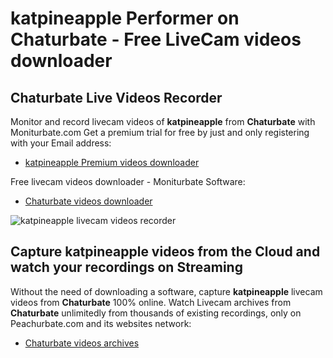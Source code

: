 # katpineapple Performer on Chaturbate - Free LiveCam videos downloader

## Chaturbate Live Videos Recorder

Monitor and record livecam videos of **katpineapple** from **Chaturbate** with Moniturbate.com
Get a premium trial for free by just and only registering with your Email address:
* [katpineapple Premium videos downloader](https://moniturbate.com/request-demo-licence-key.html)

Free livecam videos downloader - Moniturbate Software:
* [Chaturbate videos downloader](https://moniturbate.com/moniturbate-download-software.html)

![katpineapple livecam videos recorder](https://peachurnet.com/templates/moniturbate-software.png)


## Capture katpineapple videos from the Cloud and watch your recordings on Streaming

Without the need of downloading a software, capture **katpineapple** livecam videos from **Chaturbate** 100% online.
Watch Livecam archives from **Chaturbate** unlimitedly from thousands of existing recordings, only on Peachurbate.com and its websites network:
* [Chaturbate videos archives](https://peachurnet.com/)